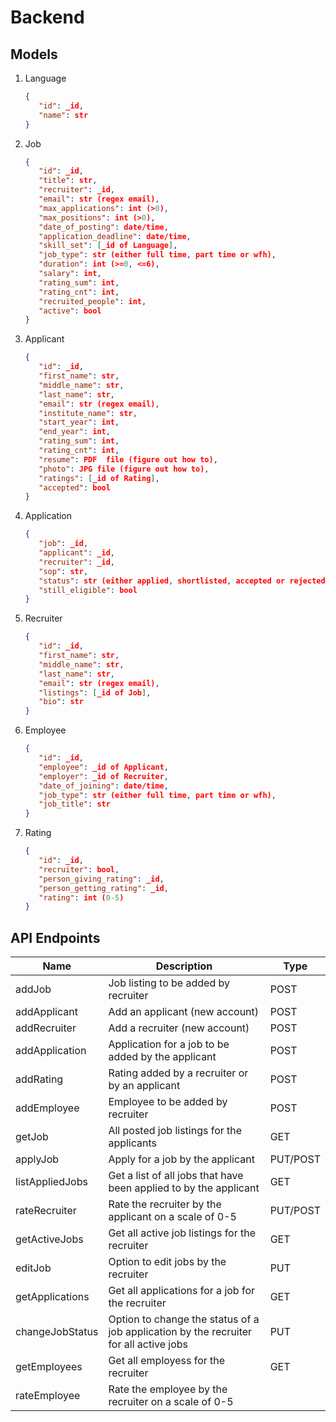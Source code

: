 # Backend

## Models

1. Language

   ```json
   {
      "id": _id,
      "name": str
   }
   ```

   

2. Job

   ```json
   {
      "id": _id,
      "title": str,
      "recruiter": _id,
      "email": str (regex email),
      "max_applications": int (>0),
      "max_positions": int (>0),
      "date_of_posting": date/time,
      "application_deadline": date/time,
      "skill_set": [_id of Language],
      "job_type": str (either full time, part time or wfh),
      "duration": int (>=0, <=6),
      "salary": int,
      "rating_sum": int,
      "rating_cnt": int,
      "recruited_people": int,
      "active": bool
   }
   ```

3. Applicant

   ```json
   {
      "id": _id,
      "first_name": str,
      "middle_name": str,
      "last_name": str,
      "email": str (regex email),
      "institute_name": str,
      "start_year": int,
      "end_year": int,
      "rating_sum": int,
      "rating_cnt": int,
      "resume": PDF  file (figure out how to),
      "photo": JPG file (figure out how to),
      "ratings": [_id of Rating],
      "accepted": bool
   }
   ```

4. Application

   ```json
   {
      "job": _id,
      "applicant": _id,
      "recruiter": _id,
      "sop": str,
      "status": str (either applied, shortlisted, accepted or rejected),
      "still_eligible": bool
   }
   ```

5. Recruiter

   ```json
   {
      "id": _id,
      "first_name": str,
      "middle_name": str,
      "last_name": str,
      "email": str (regex email),
      "listings": [_id of Job],   
      "bio": str
   }
   ```

   

6. Employee

   ```json
   {
      "id": _id,
      "employee": _id of Applicant,
      "employer": _id of Recruiter,
      "date_of_joining": date/time,
      "job_type": str (either full time, part time or wfh),
      "job_title": str
   }
   ```

   

7. Rating

   ```json
   {
      "id": _id,
      "recruiter": bool,
      "person_giving_rating": _id,
      "person_getting_rating": _id,
      "rating": int (0-5)
   }
   ```

   

## API Endpoints

| Name            | Description                                                                           | Type     |
| --------------- | ------------------------------------------------------------------------------------- | -------- |
| addJob          | Job listing to be added by recruiter                                                  | POST     |
| addApplicant    | Add an applicant (new account)                                                        | POST     |
| addRecruiter    | Add a recruiter (new account)                                                         | POST     |
| addApplication  | Application for a job to be added by the applicant                                    | POST     |
| addRating       | Rating added by a recruiter or by an applicant                                        | POST     |
| addEmployee     | Employee to be added by recruiter                                                     | POST     |
| getJob          | All posted job listings for the applicants                                            | GET      |
| applyJob        | Apply for a job by the applicant                                                      | PUT/POST |
| listAppliedJobs | Get a list of all jobs that have been applied to by the applicant                     | GET      |
| rateRecruiter   | Rate the recruiter by the applicant on a scale of 0-5                                 | PUT/POST |
| getActiveJobs   | Get all active job listings for the recruiter                                         | GET      |
| editJob         | Option to edit jobs by the recruiter                                                  | PUT      |
| getApplications | Get all applications for a job for the recruiter                                      | GET      |
| changeJobStatus | Option to change the status of a job application by the recruiter for all active jobs | PUT      |
| getEmployees    | Get all employess for the recruiter                                                   | GET      |
| rateEmployee    | Rate the employee by the recruiter on a scale of 0-5                                  |          |


